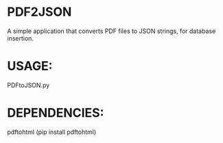 # PDF2JSON


A simple application that converts PDF files to JSON strings, for database insertion. 

# USAGE: 
PDFtoJSON.py <pdffilename> <number of columns in PDF Table>

# DEPENDENCIES: 
pdftohtml
(pip install pdftohtml)


